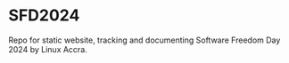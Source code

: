 # SFD2024
Repo for static website, tracking and documenting Software Freedom Day 2024 by Linux Accra.
